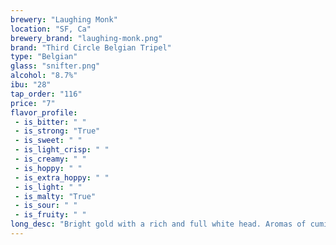 ```yaml
---
brewery: "Laughing Monk"
location: "SF, Ca"
brewery_brand: "laughing-monk.png"
brand: "Third Circle Belgian Tripel"
type: "Belgian"
glass: "snifter.png"
alcohol: "8.7%"
ibu: "28"
tap_order: "116"
price: "7"
flavor_profile:
 - is_bitter: " "
 - is_strong: "True"
 - is_sweet: " "
 - is_light_crisp: " "
 - is_creamy: " "
 - is_hoppy: " "
 - is_extra_hoppy: " "
 - is_light: " "
 - is_malty: "True"
 - is_sour: " "
 - is_fruity: " "
long_desc: "Bright gold with a rich and full white head. Aromas of cumin and coriander with a slight toasted bread character."
---
```


